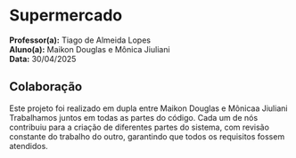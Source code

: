 # Supermercado

**Professor(a):** Tiago de Almeida Lopes  
**Aluno(a):** Maikon Douglas e Mônica Jiuliani  
**Data:** 30/04/2025


## Colaboração

Este projeto foi realizado em dupla entre Maikon Douglas e Mônicaa Jiuliani Trabalhamos juntos em todas as partes do código. Cada um de nós contribuiu para a criação de diferentes partes do sistema, com revisão constante do trabalho do outro, garantindo que todos os requisitos fossem atendidos.
